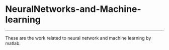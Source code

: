 # NeuralNetworks-and-Machine-learning

---
These are the work related to neural network and machine learning by matlab.
